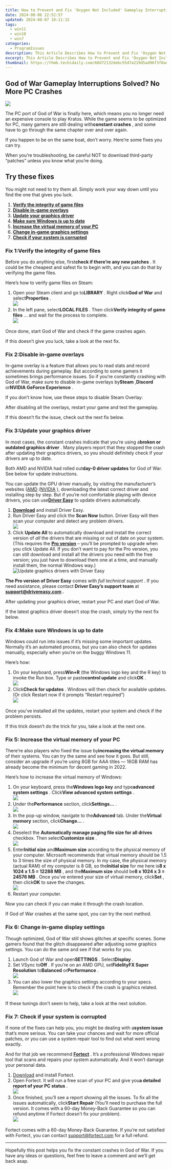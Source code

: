 ```yaml
---
title: How to Prevent and Fix 'Oxygen Not Included' Gameplay Interruptions
date: 2024-08-06 22:52:57
updated: 2024-08-07 10:11:32
tags:
  - win11
  - win10
  - win7
categories:
  - ProgramIssues
description: This Article Describes How to Prevent and Fix 'Oxygen Not Included' Gameplay Interruptions
excerpt: This Article Describes How to Prevent and Fix 'Oxygen Not Included' Gameplay Interruptions
thumbnail: https://thmb.techidaily.com/68d72132debc55d7a219d5ad96f3f8ade10f55eb90774e1fcb8b0eea83e6c871.png
---
```


## God of War Gameplay Interruptions Solved? No More PC Crashes

![](https://images.drivereasy.com/wp-content/uploads/2022/01/gow-featured.jpg)

 The PC port of God of War is finally here, which means you no longer need an expensive console to play Kratos. While the game seems to be optimized for PC, many gamers are still dealing with**constant crashes** , and some have to go through the same chapter over and over again.

 If you happen to be on the same boat, don’t worry. Here’re some fixes you can try.

 When you’re troubleshooting, be careful NOT to download third-party “patches” unless you know what you’re doing.

## Try these fixes

 You might not need to try them all. Simply work your way down until you find the one that gives you luck.

1. [**Verify the integrity of game files**](https://tools.techidaily.com/drivereasy/download/)
2. [**Disable in-game overlays**](https://tools.techidaily.com/drivereasy/download/)
3. [**Update your graphics driver**](https://tools.techidaily.com/drivereasy/download/)
4. [**Make sure Windows is up to date**](https://tools.techidaily.com/drivereasy/download/)
5. [**Increase the virtual memory of your PC**](https://tools.techidaily.com/drivereasy/download/)
6. [**Change in-game graphics settings**](https://tools.techidaily.com/drivereasy/download/)
7. **[Check if your system is corrupted](https://tools.techidaily.com/drivereasy/download/)**

### Fix 1:**Verify the integrity of game files**

 Before you do anything else, first**check if there’re any new patches** . It could be the cheapest and safest fix to begin with, and you can do that by verifying the game files.

Here’s how to verify game files on Steam:

1. Open your Steam client and go to**LIBRARY** . Right click**God of War** and select**Properties** .  
![](https://images.drivereasy.com/wp-content/uploads/2022/01/gow-verify-1.jpg)
2. In the left pane, select**LOCAL FILES** . Then click**Verify integrity of game files** … and wait for the process to complete.  
![](https://images.drivereasy.com/wp-content/uploads/2022/01/gow-verify-2.jpg)

Once done, start God of War and check if the game crashes again.

If this doesn’t give you luck, take a look at the next fix.

### Fix 2:**Disable in-game overlays**

 In-game overlay is a feature that allows you to read stats and record achievements during gameplay. But according to some gamers it sometimes brings performance issues. So if you’re constantly crashing with God of War, make sure to disable in-game overlays by**Steam** ,**Discord** or**NVIDIA GeForce Experience** .

If you don’t know how, use these steps to disable Steam Overlay:

 After disabling all the overlays, restart your game and test the gameplay.

If this doesn’t fix the issue, check out the next fix below.

### Fix 3:**Update your graphics driver**

 In most cases, the constant crashes indicate that you’re using a**broken or outdated graphics driver** . Many players report that they stopped the crash after updating their graphics drivers, so you should definitely check if your drivers are up to date.

 Both AMD and NVIDIA had rolled out**day-0 driver updates** for God of War. See below for update instructions.

 You can update the GPU driver manually, by visiting the manufacturer’s websites ([AMD](https://www.amd.com/en/support) /[NVIDIA](https://www.nvidia.com/Download/index.aspx) ), downloading the latest correct driver and installing step by step. But if you’re not comfortable playing with device drivers, you can use[**Driver Easy**](https://tools.techidaily.com/drivereasy/download/) to update drivers automatically.

1. **[Download](https://tools.techidaily.com/drivereasy/download/)**  and install Driver Easy.
2. Run Driver Easy and click the **Scan Now** button. Driver Easy will then scan your computer and detect any problem drivers.  
![](https://images.drivereasy.com/wp-content/uploads/2021/09/scan-now.jpg)
3. Click **Update All** to automatically download and install the correct version of _all_ the drivers that are missing or out of date on your system.  
 (This requires the **[Pro version](https://tools.techidaily.com/drivereasy/download/)**  – you’ll be prompted to upgrade when you click Update All. If you don’t want to pay for the Pro version, you can still download and install all the drivers you need with the free version; you just have to download them one at a time, and manually install them, the normal Windows way.)  
![Update graphics drivers with Driver Easy](https://images.drivereasy.com/wp-content/uploads/2020/09/de-update-all-rtx-3080.jpg)

**The Pro version of Driver Easy** comes with _full technical support_ . If you need assistance, please contact **Driver Easy’s support team** at **[support@drivereasy.com](https://tools.techidaily.com/drivereasy/download/) .**

 After updating your graphics driver, restart your PC and start God of War.

 If the latest graphics driver doesn’t stop the crash, simply try the next fix below.

### Fix 4:**Make sure Windows is up to date**

 Windows could run into issues if it’s missing some important updates. Normally it’s an automated process, but you can also check for updates manually, especially when you’re on the buggy Windows 11.

Here’s how:

1. On your keyboard, press**Win+R** (the Windows logo key and the R key) to invoke the Run box. Type or paste**control update** and click**OK** .  
![](https://images.drivereasy.com/wp-content/uploads/2021/05/run-control-update-1.jpg)
2. Click**Check for updates** . Windows will then check for available updates. (Or click Restart now if it prompts “Restart required”)  
![](https://images.drivereasy.com/wp-content/uploads/2021/05/run-control-update-2.jpg)

 Once you’ve installed all the updates, restart your system and check if the problem persists.

 If this trick doesn’t do the trick for you, take a look at the next one.

### Fix 5: Increase the virtual memory of your PC

 There’re also players who fixed the issue by**increasing the virtual memory** of their systems. You can try the same and see how it goes. But still, consider an upgrade if you’re using 8GB for AAA titles — 16GB RAM has already become the minimum for decent gaming in 2022.

Here’s how to increase the virtual memory of Windows:

1. On your keyboard, press the**Windows logo key** and type**advanced system settings** . Click**View advanced system settings** .  
![](https://images.drivereasy.com/wp-content/uploads/2020/08/search-advanced-system-settings.jpg)
2. Under the**Performance** section, click**Settings…** .  
![](https://images.drivereasy.com/wp-content/uploads/2020/08/system-advanced-performance-virtual-memory.jpg)
3. In the pop-up window, navigate to the**Advanced** tab. Under the**Virtual memory** section, click**Change…** .  
![](https://images.drivereasy.com/wp-content/uploads/2020/08/virtual-memory-advanced.jpg)
4. Deselect the **Automatically manage paging file size for all drives** checkbox. Then select**Customize size** .  
![](https://images.drivereasy.com/wp-content/uploads/2020/08/vritual-memory-set.jpg)
5. Enter**Initial size** and**Maximum size** according to the physical memory of your computer. Microsoft recommends that virtual memory should be 1.5 to 3 times the size of physical memory. In my case, the physical memory (actual RAM) of my computer is 8 GB, so the**Initial size** for me here is**8 x 1024 x 1.5 = 12288 MB** , and the**Maximum size** should be**8 x 1024 x 3 = 24576 MB** . Once you’ve entered your size of virtual memory, click**Set** , then click**OK** to save the changes.  
![](https://images.drivereasy.com/wp-content/uploads/2020/08/virtual-memory-set-02.jpg)
6. Restart your computer.

Now you can check if you can make it through the crash location.

If God of War crashes at the same spot, you can try the next method.

### Fix 6: Change in-game display settings

 Though optimized, God of War still shows glitches at specific scenes. Some gamers found that the glitch disappeared after adjusting some graphics settings. You can do the same and see if that works for you.

1. Launch God of War and open**SETTINGS** . Select**Display** .
2. Set VSync to**Off** . If you’re on an AMD GPU, set**FidelityFX Super Resolution** to**Balanced** or**Performance** .  
![](https://images.drivereasy.com/wp-content/uploads/2022/01/gow-settings-1.jpg)
3. You can also lower the graphics settings according to your specs. Remember the point here is to check if the crash is graphics related.  
![](https://images.drivereasy.com/wp-content/uploads/2022/01/gow-settings-2.jpg)

 If these tunings don’t seem to help, take a look at the next solution.

### Fix 7: Check if your system is corrupted

 If none of the fixes can help you, you might be dealing with a**system issue** that’s more serious. You can take your chances and wait for more official patches, or you can use a system repair tool to find out what went wrong exactly.

 And for that job we recommend **[Fortect](https://tools.techidaily.com/drivereasy/download/)**  . It’s a professional Windows repair tool that scans and repairs your system automatically. And it won’t damage your personal data.

1. [Download](https://tools.techidaily.com/drivereasy/download/) and install Fortect.
2. Open Fortect. It will run a free scan of your PC and give you**a detailed report of your PC status** .  
![](https://images.drivereasy.com/wp-content/uploads/2020/10/fortect-start-scan.jpg)
3. Once finished, you’ll see a report showing all the issues. To fix all the issues automatically, click**Start Repair** (You’ll need to purchase the full version. It comes with a 60-day Money-Back Guarantee so you can refund anytime if Fortect doesn’t fix your problem).  
![](https://images.drivereasy.com/wp-content/uploads/2020/10/fortect-start-repair.jpg)

 Fortect comes with a 60-day Money-Back Guarantee. If you’re not satisfied with Fortect, you can contact <support@fortect.com> for a full refund.

---

 Hopefully this post helps you fix the constant crashes in God of War. If you have any ideas or questions, feel free to leave a comment and we’ll get back asap.

<ins class="adsbygoogle"
     style="display:block"
     data-ad-format="autorelaxed"
     data-ad-client="ca-pub-7571918770474297"
     data-ad-slot="1223367746"></ins>



<ins class="adsbygoogle"
     style="display:block"
     data-ad-client="ca-pub-7571918770474297"
     data-ad-slot="8358498916"
     data-ad-format="auto"
     data-full-width-responsive="true"></ins>
